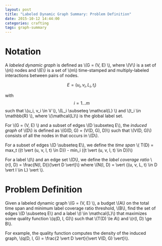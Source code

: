 ```yaml
---
layout: post
title: "Labeled Dynamic Graph Summary: Problem Definition"
date: 2015-10-12 14:44:00
categories: crafting
tags: graph-summary
---
```


# Notation

A *labeled dynamic graph* is defined as \\(G = (V, E) \\), where \\(V\\) is a set of \\(n\\) nodes and \\(E\\) is a set of \\(m\\) time-stamped and multiply-labeled interactions between pairs of nodes.

$$ E = {(u_i, v_i, L_i, t_i)} $$

with $$ i = 1 \ldots m $$ such that \\(u_i, v_i \in V \\), \\(L_i \subseteq \mathcal{L} \\) and \\(t_i \in \mathbb{R} \\), where \\(\mathcal{L}\\) is the global label set.

For \\(G = (V, E) \\)  and a subset of edges \\(D \subseteq E\\), the *induced graph* of \\(D\\) is defined as \\(G(D, G) = (V(D, G), D)\\) such that \\(V(D, G)\\) consists of all the nodes in that occurs in \\(D\\).

For a subset of edges \\(D \subseteq E\\), we define the *time span*  \\( T(D) = max_t (\{t \vert (u, v, l, t) \in D\})  - min_i (\{t \vert (u, v, l, t) \in D\})\\)

For a label \\(l\\) and an edge set \\(D\\), we define the *label coverage ratio* \\(r(l, D) = \frac{N(l, D)}{\vert D \vert}\\) where \\(N(l, D) = \vert \{(u, v, L, t) \in D \vert l \in L\} \vert \\).



# Problem Definition

Given a labeled dynamic graph \\(G = (V, E) \\), a budget \\(A\\) on the total time span and minimum label coverage ratio threshold, \\(B\\), find the set of edges \\(D \subseteq E\\) and a label \\(l \in \mathcal{L}\\) that maximizes some quality function \\(q(D, l, G)\\) such that \\(T(D) \le A\\) and \\(r(l, D) \ge B\\).

For example, the quality function computes the density of the induced graph, \\(q(D, l, G) = \frac{2 \vert D \vert}{\vert V(D, G) \vert}\\).




